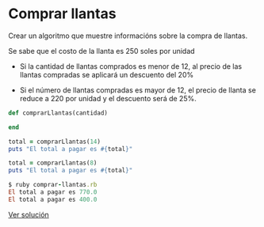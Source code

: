 # Comprar llantas

Crear un algoritmo que muestre informacións sobre la compra de llantas.  

Se sabe que el costo de la llanta es 250 soles por unidad

* Si la cantidad de llantas comprados es menor de 12, al precio de las llantas compradas se aplicará un descuento del 20%

* Si el número de llantas compradas es mayor de 12, el precio de llanta se reduce a 220 por unidad y el descuento será de 25%.


```ruby
def comprarLlantas(cantidad)

end

total = comprarLlantas(14)
puts "El total a pagar es #{total}"

total = comprarLlantas(8)
puts "El total a pagar es #{total}"
```

```ruby
$ ruby comprar-llantas.rb
El total a pagar es 770.0
El total a pagar es 400.0
```

[Ver solución](./../../soluciones/fundamentos/condicionales/comprar-llantas.rb)
